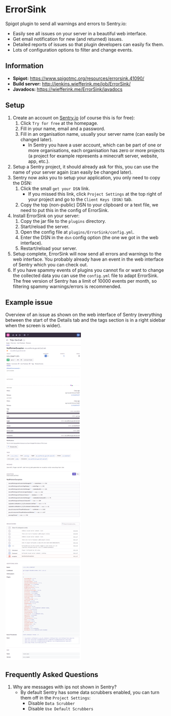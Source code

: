 # ErrorSink
Spigot plugin to send all warnings and errors to Sentry.io:
* Easily see all issues on your server in a beautiful web interface.
* Get email notification for new (and returned) issues.
* Detailed reports of issues so that plugin developers can easily fix them.
* Lots of configuration options to filter and change events.

## Information
* **Spigot:** https://www.spigotmc.org/resources/errorsink.41090/
* **Build server:** http://jenkins.wiefferink.me/job/ErrorSink/
* **Javadocs:** https://wiefferink.me/ErrorSink/javadocs

## Setup
1. Create an account on [Sentry.io](http://sentry.io) (of course this is for free):
    1. Click `Try for free` at the homepage.
    1. Fill in your name, email and a password.
    1. Fill in an organisation name, usually your server name (can easily be changed later).
        * In Sentry you have a user account, which can be part of one or more organisations, each organisation has zero or more projects (a project for example represents a minecraft server, website, app, etc.).
1. Setup a Sentry project, it should already ask for this, you can use the name of your server again (can easily be changed later).
1. Sentry now asks you to setup your application, you only need to copy the DSN:
    1. Click the small `get your DSN` link.
        * If you missed this link, click `Project Settings` at the top right of your project and go to the `Client Keys (DSN)` tab.
    1. Copy the top (non-public) DSN to your clipboard or a text file, we need to put this in the config of ErrorSink.
1. Install ErrorSink on your server:
    1. Copy the jar file to the `plugins` directory.
    1. Start/reload the server.
    1. Open the config file at `plugins/ErrorSink/config.yml`.
    1. Enter the DSN in the `dsn` config option (the one we got in the web interface).
    1. Restart/reload your server.
1. Setup complete, ErrorSink will now send all errors and warnings to the web interface. You probably already have an event in the web interface of Sentry which you can check out.
1. If you have spammy events of plugins you cannot fix or want to change the collected data you can use the `config.yml` file to adapt ErrorSink. The free version of Sentry has a limit of 10000 events per month, so filtering spammy warnings/errors is recommended.

## Example issue
Overview of an issue as shown on the web interface of Sentry (everything between the start of the Details tab and the tags section is in a right sidebar when the screen is wider).

![Example issue](images/issue.png)

## Frequently Asked Questions
1. Why are messages with ips not shown in Sentry?
    * By default Sentry has some data scrubbers enabled, you can turn them off in the `Project Settings`:
        * Disable `Data Scrubber`
        * Disable `Use Default Scrubbers`
